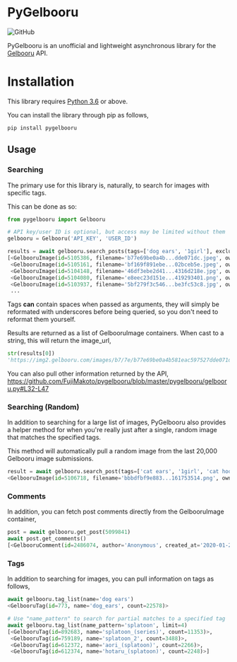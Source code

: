 # PyGelbooru
![GitHub](https://img.shields.io/github/license/FujiMakoto/pygelbooru)

PyGelbooru is an unofficial and lightweight asynchronous library for the [Gelbooru](https://gelbooru.com/) API.

# Installation
This library requires [Python 3.6](https://www.python.org) or above.

You can install the library through pip as follows,
```shell script
pip install pygelbooru
```

## Usage

### Searching
The primary use for this library is, naturally, to search for images with specific tags.

This can be done as so:
```python
from pygelbooru import Gelbooru

# API key/user ID is optional, but access may be limited without them
gelbooru = Gelbooru('API_KEY', 'USER_ID')

results = await gelbooru.search_posts(tags=['dog ears', '1girl'], exclude_tags=['nude'])
[<GelbooruImage(id=5105386, filename='b77e69be0a4b...dde071dc.jpeg', owner='anon2003')>,
 <GelbooruImage(id=5105161, filename='bf169f891ebe...02bceb5e.jpeg', owner='cpee')>,
 <GelbooruImage(id=5104148, filename='46df3ebe2d41...4316d218e.jpg', owner='danbooru')>,
 <GelbooruImage(id=5104080, filename='e8eec23d151e...419293401.png', owner='anon2003')>,
 <GelbooruImage(id=5103937, filename='5bf279f3c546...be3fc53c8.jpg', owner='danbooru')>,
 ...
 ```
Tags **can** contain spaces when passed as arguments, they will simply be reformated with underscores before being queried, so you don't need to reformat them yourself.

Results are returned as a list of GelbooruImage containers. When cast to a string, this will return the image_url,
```python
str(results[0])
'https://img2.gelbooru.com/images/b7/7e/b77e69be0a4b581eac597527dde071dc.jpeg'
```

You can also pull other information returned by the API,
https://github.com/FujiMakoto/pygelbooru/blob/master/pygelbooru/gelbooru.py#L32-L47

### Searching (Random)
In addition to searching for a large list of images, PyGelbooru also provides a helper method for when you're really just after a single, random image that matches the specified tags.

This method will automatically pull a random image from the last 20,000 Gelbooru image submissions.

```python
result = await gelbooru.search_post(tags=['cat ears', '1girl', 'cat hood', 'bell'], exclude_tags=['nude'])
<GelbooruImage(id=5106718, filename='bbbdfbf9e883...161753514.png', owner='6498')>
```

### Comments

In addition, you can fetch post comments directly from the GelbooruImage container,
```python
post = await gelbooru.get_post(5099841)
await post.get_comments()
[<GelbooruComment(id=2486074, author='Anonymous', created_at='2020-01-28 08:47')>]
```

### Tags
In addition to searching for images, you can pull information on tags as follows,
```python
await gelbooru.tag_list(name='dog ears')
<GelbooruTag(id=773, name='dog_ears', count=22578)>

# Use "name_pattern" to search for partial matches to a specified tag
await gelbooru.tag_list(name_pattern='splatoon', limit=4)
[<GelbooruTag(id=892683, name='splatoon_(series)', count=11353)>,
 <GelbooruTag(id=759189, name='splatoon_2', count=3488)>,
 <GelbooruTag(id=612372, name='aori_(splatoon)', count=2266)>,
 <GelbooruTag(id=612374, name='hotaru_(splatoon)', count=2248)>]
```
